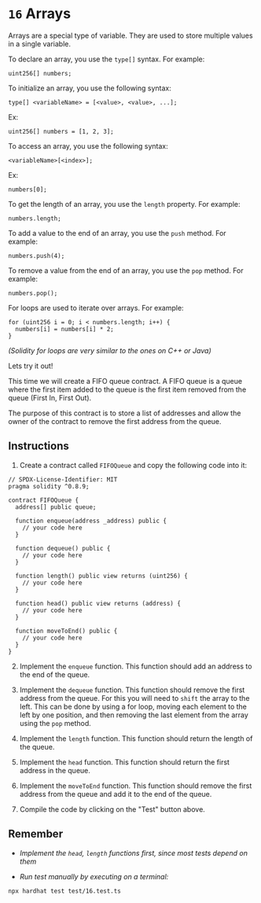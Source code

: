 # `16` Arrays

Arrays are a special type of variable. They are used to store multiple values in a single variable.

To declare an array, you use the `type[]` syntax. For example:

```solidity
uint256[] numbers;
```

To initialize an array, you use the following syntax:

```solidity
type[] <variableName> = [<value>, <value>, ...];
```

Ex:

```solidity
uint256[] numbers = [1, 2, 3];
```

To access an array, you use the following syntax:

```solidity
<variableName>[<index>];
```

Ex:

```solidity
numbers[0];
```

To get the length of an array, you use the `length` property. For example:

```solidity
numbers.length;
```

To add a value to the end of an array, you use the `push` method. For example:

```solidity
numbers.push(4);
```

To remove a value from the end of an array, you use the `pop` method. For example:

```solidity
numbers.pop();
```

For loops are used to iterate over arrays. For example:

```solidity
for (uint256 i = 0; i < numbers.length; i++) {
  numbers[i] = numbers[i] * 2;
}
```

_(Solidity for loops are very similar to the ones on C++ or Java)_

Lets try it out!

This time we will create a FIFO queue contract. A FIFO queue is a queue where the first item added to the queue is the first item removed from the queue (First In, First Out).

The purpose of this contract is to store a list of addresses and allow the owner of the contract to remove the first address from the queue.

## Instructions

1. Create a contract called `FIFOQueue` and copy the following code into it:

```solidity
// SPDX-License-Identifier: MIT
pragma solidity ^0.8.9;

contract FIFOQueue {
  address[] public queue;

  function enqueue(address _address) public {
    // your code here
  }

  function dequeue() public {
    // your code here
  }

  function length() public view returns (uint256) {
    // your code here
  }

  function head() public view returns (address) {
    // your code here
  }

  function moveToEnd() public {
    // your code here
  }
}

```

2. Implement the `enqueue` function. This function should add an address to the end of the queue.

3. Implement the `dequeue` function. This function should remove the first address from the queue. For this you will need to `shift` the array to the left. This can be done by using a for loop, moving each element to the left by one position, and then removing the last element from the array using the `pop` method.

4. Implement the `length` function. This function should return the length of the queue.

5. Implement the `head` function. This function should return the first address in the queue.

6. Implement the `moveToEnd` function. This function should remove the first address from the queue and add it to the end of the queue.

7. Compile the code by clicking on the "Test" button above.

## Remember

- _Implement the `head`, `length` functions first, since most tests depend on them_

- _Run test manually by executing on a terminal:_

```shell
npx hardhat test test/16.test.ts
```
